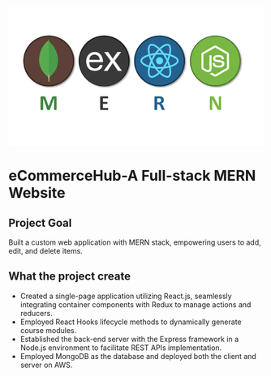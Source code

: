 ![Open Banner](MERN.png)

# eCommerceHub-A Full-stack MERN Website

## Project Goal
Built a custom web application with MERN stack, empowering users to add, edit, and delete items.

## What the project create

* Created a single-page application utilizing React.js, seamlessly integrating container components with Redux to manage actions and reducers. 
* Employed React Hooks lifecycle methods to dynamically generate course modules.
* Established the back-end server with the Express framework in a Node.js environment to facilitate REST APIs implementation.
* Employed MongoDB as the database and deployed both the client and server on AWS.
